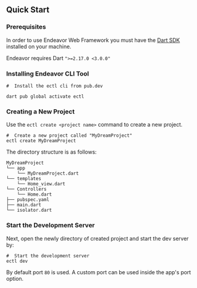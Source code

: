 ## Quick Start 

### Prerequisites 

In order to use Endeavor Web Framework you must have the [Dart SDK][dart_installation_link] installed on your machine.


Endeavor requires Dart `">=2.17.0 <3.0.0"`


### Installing Endeavor CLI Tool 

```shell
#  Install the ectl cli from pub.dev

dart pub global activate ectl

```

### Creating a New Project 

Use the `ectl create <project name>` command to create a new project.

```shell
#  Create a new project called "MyDreamProject"
ectl create MyDreamProject
```

The directory structure is as follows:

```text
MyDreamProject
└── app
    └── MyDreamProject.dart
└── templates
    └── Home_view.dart
└── Controllers
    └── Home.dart
├── pubspec.yaml
├── main.dart
└── isolator.dart
```

### Start the Development Server

Next, open the newly directory of created project and start the dev server by:

```shell
#  Start the development server
ectl dev
```


By default port `80` is used. A custom port can be used inside the app's port option.




[dart_installation_link]: https://dart.dev/get-dart